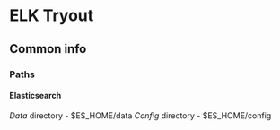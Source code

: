 # ELK Tryout
## Common info
### Paths
#### Elasticsearch
*Data* directory - $ES_HOME/data
*Config* directory - $ES_HOME/config
